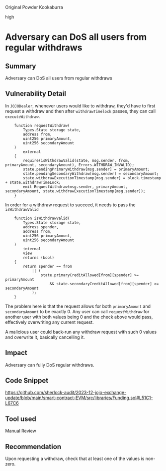 Original Powder Kookaburra

high

# Adversary can DoS all users from regular withdraws

## Summary
Adversary can DoS all users from regular withdraws

## Vulnerability Detail
In `JOJODealer`, whenever users would like to withdraw, they'd have to first request a withdraw and then after `withdrawTimelock` passes, they can call `executeWithdraw`. 
```solidity
    function requestWithdraw(
        Types.State storage state,
        address from,
        uint256 primaryAmount,
        uint256 secondaryAmount
    )
        external
    {
        require(isWithdrawValid(state, msg.sender, from, primaryAmount, secondaryAmount), Errors.WITHDRAW_INVALID);
        state.pendingPrimaryWithdraw[msg.sender] = primaryAmount;
        state.pendingSecondaryWithdraw[msg.sender] = secondaryAmount;
        state.withdrawExecutionTimestamp[msg.sender] = block.timestamp + state.withdrawTimeLock;
        emit RequestWithdraw(msg.sender, primaryAmount, secondaryAmount, state.withdrawExecutionTimestamp[msg.sender]);
    }
```
In order for a withdraw request to succeed, it needs to pass the `isWithdrawValid`
```solidity
    function isWithdrawValid(
        Types.State storage state,
        address spender,
        address from,
        uint256 primaryAmount,
        uint256 secondaryAmount
    )
        internal
        view
        returns (bool)
    {
        return spender == from
            || (
                state.primaryCreditAllowed[from][spender] >= primaryAmount
                    && state.secondaryCreditAllowed[from][spender] >= secondaryAmount
            );
    }
```

The problem here is that the request allows for both `primaryAmount` and `secondaryAmount` to be exactly 0. Any user can call `requestWithdraw` for another user with both values being 0 and the check above would pass, effectively overwriting any current request. 

A malicious user could back-run any withdraw request with such 0 values and overwrite it, basically cancelling it.

## Impact
Adversary can fully DoS regular withdraws. 

## Code Snippet
https://github.com/sherlock-audit/2023-12-jojo-exchange-update/blob/main/smart-contract-EVM/src/libraries/Funding.sol#L51C1-L67C6

## Tool used

Manual Review

## Recommendation
Upon requesting a withdraw, check that at least one of the values is non-zero. 
